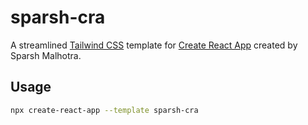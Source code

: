 # sparsh-cra

A streamlined [Tailwind CSS](https://tailwindcss.com) template for [Create React App](https://github.com/facebook/create-react-app) created by Sparsh Malhotra.

## Usage

```bash
npx create-react-app --template sparsh-cra

